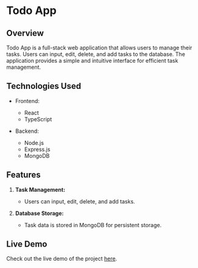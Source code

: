 # Todo App

## Overview

Todo App is a full-stack web application that allows users to manage their tasks. Users can input, edit, delete, and add tasks to the database. The application provides a simple and intuitive interface for efficient task management.

## Technologies Used

- Frontend:
  - React
  - TypeScript

- Backend:
  - Node.js
  - Express.js
  - MongoDB

## Features

1. **Task Management:**
   - Users can input, edit, delete, and add tasks.

2. **Database Storage:**
   - Task data is stored in MongoDB for persistent storage.

## Live Demo

Check out the live demo of the project [here](https://650d6f57d37e2435a0d53bdd--tiny-raindrop-d43915.netlify.app/).

